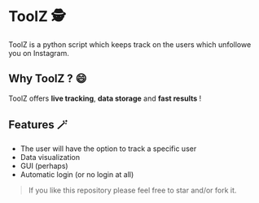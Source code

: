 # ToolZ 🕵️

ToolZ is a python script which keeps track on the users which unfollowe you on Instagram.

## Why ToolZ ? 😄
ToolZ offers **live tracking**, **data storage** and **fast results** !

## Features 🪄

- The user will have the option to track a specific user
- Data visualization
- GUI (perhaps) 
- Automatic login (or no login at all)

> If you like this repository please feel free to star and/or fork it.
